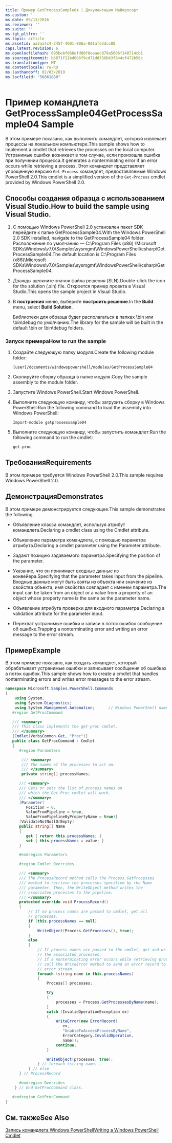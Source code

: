 ```yaml
---
title: Пример GetProcessSample04 | Документация Майкрософт
ms.custom: ''
ms.date: 09/13/2016
ms.reviewer: ''
ms.suite: ''
ms.tgt_pltfrm: ''
ms.topic: article
ms.assetid: aa2aa4c4-3457-4601-806a-801afe3dcc80
caps.latest.revision: 6
ms.openlocfilehash: 095bebf868efd00f8eeaec979a5606f140714cb1
ms.sourcegitcommit: b6871f21bd666f9cd71dd336bb3f844cf472b56c
ms.translationtype: MT
ms.contentlocale: ru-RU
ms.lasthandoff: 02/03/2019
ms.locfileid: "56861880"
---
```

# <a name="getprocesssample04-sample"></a><span data-ttu-id="51ca9-102">Пример командлета GetProcessSample04</span><span class="sxs-lookup"><span data-stu-id="51ca9-102">GetProcessSample04 Sample</span></span>

<span data-ttu-id="51ca9-103">В этом примере показано, как выполнить командлет, который извлекает процессы на локальном компьютере.</span><span class="sxs-lookup"><span data-stu-id="51ca9-103">This sample shows how to implement a cmdlet that retrieves the processes on the local computer.</span></span> <span data-ttu-id="51ca9-104">Устранимые ошибки возникает в том случае, если произошла ошибка при получении процесса.</span><span class="sxs-lookup"><span data-stu-id="51ca9-104">It generates a nonterminating error if an error occurs while retrieving a process.</span></span> <span data-ttu-id="51ca9-105">Этот командлет представляет упрощенную версию `Get-Process` командлет, предоставляемые Windows PowerShell 2.0.</span><span class="sxs-lookup"><span data-stu-id="51ca9-105">This cmdlet is a simplified version of the `Get-Process` cmdlet provided by Windows PowerShell 2.0.</span></span>

## <a name="how-to-build-the-sample-using-visual-studio"></a><span data-ttu-id="51ca9-106">Способы создания образца с использованием Visual Studio.</span><span class="sxs-lookup"><span data-stu-id="51ca9-106">How to build the sample using Visual Studio.</span></span>

1. <span data-ttu-id="51ca9-107">С помощью Windows PowerShell 2.0 установлен пакет SDK перейдите к папке GetProcessSample04.</span><span class="sxs-lookup"><span data-stu-id="51ca9-107">With the Windows PowerShell 2.0 SDK installed, navigate to the GetProcessSample04 folder.</span></span> <span data-ttu-id="51ca9-108">Расположение по умолчанию — C:\Program Files (x86) \Microsoft SDKs\Windows\v7.0\Samples\sysmgmt\WindowsPowerShell\csharp\GetProcessSample04.</span><span class="sxs-lookup"><span data-stu-id="51ca9-108">The default location is C:\Program Files (x86)\Microsoft SDKs\Windows\v7.0\Samples\sysmgmt\WindowsPowerShell\csharp\GetProcessSample04.</span></span>

2. <span data-ttu-id="51ca9-109">Дважды щелкните значок файла решения (SLN).</span><span class="sxs-lookup"><span data-stu-id="51ca9-109">Double-click the icon for the solution (.sln) file.</span></span> <span data-ttu-id="51ca9-110">Откроется пример проекта в Visual Studio.</span><span class="sxs-lookup"><span data-stu-id="51ca9-110">This opens the sample project in Visual Studio.</span></span>

3. <span data-ttu-id="51ca9-111">В **построения** меню, выберите **построить решение**.</span><span class="sxs-lookup"><span data-stu-id="51ca9-111">In the **Build** menu, select **Build Solution**.</span></span>

    <span data-ttu-id="51ca9-112">Библиотеки для образца будет располагаться в папках \bin или \bin\debug по умолчанию.</span><span class="sxs-lookup"><span data-stu-id="51ca9-112">The library for the sample will be built in the default \bin or \bin\debug folders.</span></span>

### <a name="how-to-run-the-sample"></a><span data-ttu-id="51ca9-113">Запуск примера</span><span class="sxs-lookup"><span data-stu-id="51ca9-113">How to run the sample</span></span>

1. <span data-ttu-id="51ca9-114">Создайте следующую папку модуля:</span><span class="sxs-lookup"><span data-stu-id="51ca9-114">Create the following module folder:</span></span>

    `[user]/documents/windowspowershell/modules/GetProcessSample04`

2. <span data-ttu-id="51ca9-115">Скопируйте сборку образца в папке модуля.</span><span class="sxs-lookup"><span data-stu-id="51ca9-115">Copy the sample assembly to the module folder.</span></span>

3. <span data-ttu-id="51ca9-116">Запустите Windows PowerShell.</span><span class="sxs-lookup"><span data-stu-id="51ca9-116">Start Windows PowerShell.</span></span>

4. <span data-ttu-id="51ca9-117">Выполните следующую команду, чтобы загрузить сборку в Windows PowerShell:</span><span class="sxs-lookup"><span data-stu-id="51ca9-117">Run the following command to load the assembly into Windows PowerShell:</span></span>

    `Import-module getprossessample04`

5. <span data-ttu-id="51ca9-118">Выполните следующую команду, чтобы запустить командлет:</span><span class="sxs-lookup"><span data-stu-id="51ca9-118">Run the following command to run the cmdlet:</span></span>

    `get-proc`

## <a name="requirements"></a><span data-ttu-id="51ca9-119">Требования</span><span class="sxs-lookup"><span data-stu-id="51ca9-119">Requirements</span></span>

<span data-ttu-id="51ca9-120">В этом примере требуется Windows PowerShell 2.0.</span><span class="sxs-lookup"><span data-stu-id="51ca9-120">This sample requires Windows PowerShell 2.0.</span></span>

## <a name="demonstrates"></a><span data-ttu-id="51ca9-121">Демонстрация</span><span class="sxs-lookup"><span data-stu-id="51ca9-121">Demonstrates</span></span>

<span data-ttu-id="51ca9-122">В этом примере демонстрируется следующее.</span><span class="sxs-lookup"><span data-stu-id="51ca9-122">This sample demonstrates the following.</span></span>

- <span data-ttu-id="51ca9-123">Объявление класса командлет, используя атрибут командлета.</span><span class="sxs-lookup"><span data-stu-id="51ca9-123">Declaring a cmdlet class using the Cmdlet attribute.</span></span>

- <span data-ttu-id="51ca9-124">Объявление параметра командлета, с помощью параметра атрибута.</span><span class="sxs-lookup"><span data-stu-id="51ca9-124">Declaring a cmdlet parameter using the Parameter attribute.</span></span>

- <span data-ttu-id="51ca9-125">Задают позицию задаваемого параметра.</span><span class="sxs-lookup"><span data-stu-id="51ca9-125">Specifying the position of the parameter.</span></span>

- <span data-ttu-id="51ca9-126">Указание, что он принимает входные данные из конвейера.</span><span class="sxs-lookup"><span data-stu-id="51ca9-126">Specifying that the parameter takes input from the pipeline.</span></span> <span data-ttu-id="51ca9-127">Входные данные могут быть взяты из объекта или значение из свойства объекта, имя свойства совпадает с именем параметра.</span><span class="sxs-lookup"><span data-stu-id="51ca9-127">The input can be taken from an object or a value from a property of an object whose property name is the same as the parameter name.</span></span>

- <span data-ttu-id="51ca9-128">Объявление атрибута проверки для входного параметра.</span><span class="sxs-lookup"><span data-stu-id="51ca9-128">Declaring a validation attribute for the parameter input.</span></span>

- <span data-ttu-id="51ca9-129">Перехват устранимые ошибки и записи в поток ошибок сообщение об ошибке.</span><span class="sxs-lookup"><span data-stu-id="51ca9-129">Trapping a nonterminating error and writing an error message to the error stream.</span></span>

## <a name="example"></a><span data-ttu-id="51ca9-130">Пример</span><span class="sxs-lookup"><span data-stu-id="51ca9-130">Example</span></span>

<span data-ttu-id="51ca9-131">В этом примере показано, как создать командлет, который обрабатывает устранимые ошибки и записывает сообщения об ошибках в поток ошибок.</span><span class="sxs-lookup"><span data-stu-id="51ca9-131">This sample shows how to create a cmdlet that handles nonterminating errors and writes error messages to the error stream.</span></span>

```csharp
namespace Microsoft.Samples.PowerShell.Commands
{
    using System;
    using System.Diagnostics;
    using System.Management.Automation;      // Windows PowerShell namespace.
   #region GetProcCommand

   /// <summary>
   /// This class implements the get-proc cmdlet.
   /// </summary>
   [Cmdlet(VerbsCommon.Get, "Proc")]
   public class GetProcCommand : Cmdlet
   {
      #region Parameters

       /// <summary>
       /// The names of the processes to act on.
       /// </summary>
       private string[] processNames;

      /// <summary>
      /// Gets or sets the list of process names on
      /// which the Get-Proc cmdlet will work.
      /// </summary>
      [Parameter(
         Position = 0,
         ValueFromPipeline = true,
         ValueFromPipelineByPropertyName = true)]
      [ValidateNotNullOrEmpty]
      public string[] Name
      {
         get { return this.processNames; }
         set { this.processNames = value; }
      }

      #endregion Parameters

      #region Cmdlet Overrides

      /// <summary>
      /// The ProcessRecord method calls the Process.GetProcesses
      /// method to retrieve the processes specified by the Name
      /// parameter. Then, the WriteObject method writes the
      /// associated processes to the pipeline.
      /// </summary>
      protected override void ProcessRecord()
      {
          // If no process names are passed to cmdlet, get all
          // processes.
          if (this.processNames == null)
          {
              WriteObject(Process.GetProcesses(), true);
          }
          else
          {
              // If process names are passed to the cmdlet, get and write
              // the associated processes.
              // If a nonterminating error occurs while retrieving processes,
              // call the WriteError method to send an error record to the
              // error stream.
              foreach (string name in this.processNames)
              {
                  Process[] processes;

                  try
                  {
                      processes = Process.GetProcessesByName(name);
                  }
                  catch (InvalidOperationException ex)
                  {
                      WriteError(new ErrorRecord(
                         ex,
                         "UnableToAccessProcessByName",
                         ErrorCategory.InvalidOperation,
                         name));
                      continue;
                  }

                  WriteObject(processes, true);
              } // foreach (string name...
          } // else
      } // ProcessRecord

      #endregion Overrides
    } // End GetProcCommand class.

   #endregion GetProcCommand
}
```

## <a name="see-also"></a><span data-ttu-id="51ca9-132">См. также</span><span class="sxs-lookup"><span data-stu-id="51ca9-132">See Also</span></span>

[<span data-ttu-id="51ca9-133">Запись командлета Windows PowerShell</span><span class="sxs-lookup"><span data-stu-id="51ca9-133">Writing a Windows PowerShell Cmdlet</span></span>](./writing-a-windows-powershell-cmdlet.md)
